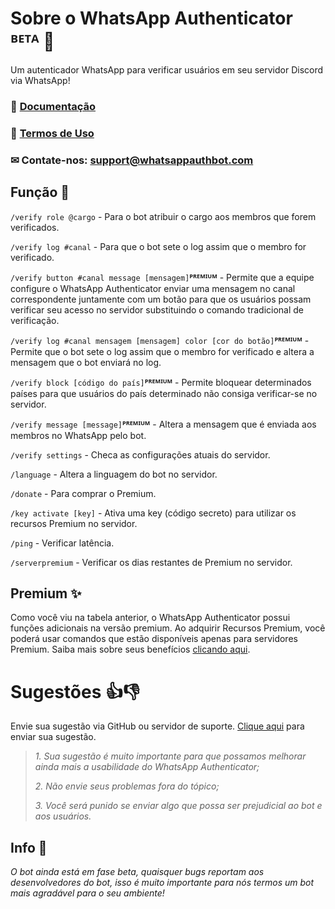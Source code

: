 # Sobre o WhatsApp Authenticator ᴮᴱᵀᴬ 🤖

Um autenticador WhatsApp para verificar usuários em seu servidor Discord via WhatsApp!

### 📃 [Documentação](https://docs.whatsappauthbot.com/v/br/)
### 📝 [Termos de Uso](https://docs.whatsappauthbot.com/v/br/termos)
### ✉  Contate-nos: support@whatsappauthbot.com

## Função 🔧

`/verify role @cargo` - Para o bot atribuir o cargo aos membros que forem verificados.

`/verify log #canal` - Para que o bot sete o log assim que o membro for verificado.

`/verify button #canal message [mensagem]`**ᴾᴿᴱᴹᴵᵁᴹ** - Permite que a equipe configure o WhatsApp Authenticator enviar uma mensagem no canal correspondente juntamente com um botão para que os usuários possam verificar seu acesso no servidor substituindo o comando tradicional de verificação.

`/verify log #canal mensagem [mensagem] color [cor do botão]`**ᴾᴿᴱᴹᴵᵁᴹ** - Permite que o bot sete o log assim que o membro for verificado e altera a mensagem que o bot enviará no log.

`/verify block [código do país]`**ᴾᴿᴱᴹᴵᵁᴹ** - Permite bloquear determinados países para que usuários do país determinado não consiga verificar-se no servidor.

`/verify message [message]`**ᴾᴿᴱᴹᴵᵁᴹ** - Altera a mensagem que é enviada aos membros no WhatsApp pelo bot.

`/verify settings` - Checa as configurações atuais do servidor.

`/language` - Altera a linguagem do bot no servidor.

`/donate` - Para comprar o Premium.

`/key activate [key]` - Ativa uma key (código secreto) para utilizar os recursos Premium no servidor.

`/ping` - Verificar latência.

`/serverpremium` - Verificar os dias restantes de Premium no servidor.

## Premium ✨
Como você viu na tabela anterior, o WhatsApp Authenticator possui funções adicionais na versão premium. Ao adquirir Recursos Premium, você poderá usar comandos que estão disponíveis apenas para servidores Premium. Saiba mais sobre seus benefícios [clicando aqui](https://docs.whatsappauthbot.com/v/br/premium).


# Sugestões 👍👎
Envie sua sugestão via GitHub ou servidor de suporte. [Clique aqui](https://github.com/WhatsAppAuthenticator/WhatsAppAuthenticator/issues) para enviar sua sugestão.
> *1. Sua sugestão é muito importante para que possamos melhorar ainda mais a usabilidade do WhatsApp Authenticator;*
> 
> *2. Não envie seus problemas fora do tópico;*
> 
> *3. Você será punido se enviar algo que possa ser prejudicial ao bot e aos usuários.*

## Info 📑

*O bot ainda está em fase beta, quaisquer bugs reportam aos desenvolvedores do bot, isso é muito importante para nós termos um bot mais agradável para o seu ambiente!*

